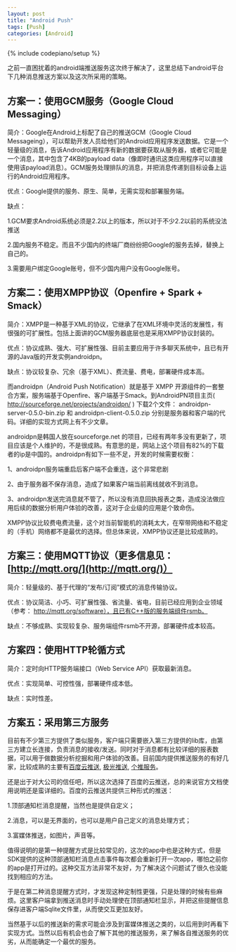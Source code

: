 ```yaml
---
layout: post
title: "Android Push"
tags: [Push]
categories: [Android]
---
```

{% include codepiano/setup %}

之前一直困扰着的android端推送服务这次终于解决了，这里总结下android平台下几种消息推送方案以及这次所采用的策略。

## 方案一：使用GCM服务（Google Cloud Messaging）

简介：Google在Android上标配了自己的推送GCM（Google Cloud Messageing），可以帮助开发人员给他们的Android应用程序发送数据。它是一个轻量级的消息，告诉Android应用程序有新的数据要获取从服务器，或者它可能是一个消息，其中包含了4KB的payload data（像即时通讯这类应用程序可以直接使用该payload消息）。GCM服务处理排队的消息，并把消息传递到目标设备上运行的Android应用程序。

优点：Google提供的服务、原生、简单，无需实现和部署服务端。 

缺点：

1.GCM要求Android系统必须是2.2以上的版本，所以对于不少2.2以前的系统没法推送

2.国内服务不稳定。而且不少国内的终端厂商纷纷把Google的服务去掉，替换上自己的。

3.需要用户绑定Google账号，但不少国内用户没有Google账号。

## 方案二：使用XMPP协议（Openfire + Spark + Smack）

简介：XMPP是一种基于XML的协议，它继承了在XML环境中灵活的发展性，有很强的可扩展性。包括上面讲的GCM服务器底层也是采用XMPP协议封装的。

优点：协议成熟、强大、可扩展性强、目前主要应用于许多聊天系统中，且已有开源的Java版的开发实例androidpn。 

缺点：协议较复杂、冗余（基于XML）、费流量、费电，部署硬件成本高。

而androidpn（Android Push Notification）就是基于 XMPP 开源组件的一套整合方案，服务端基于Openfire、客户端基于Smack。到AndroidPN项目主页( http://sourceforge.net/projects/androidpn/ ) 下载2个文件： androidpn-server-0.5.0-bin.zip 和 androidpn-client-0.5.0.zip  分别是服务器和客户端的代码。详细的实现方式网上有不少文章。

androidpn是韩国人放在sourceforge.net 的项目，已经有两年多没有更新了，项目应该是个人维护的，不是很成熟。有意思的是，网站上这个项目有82%的下载者的ip是中国的。androidpn有如下一些不足，开发的时候需要权衡：

1、androidpn服务端重启后客户端不会重连，这个非常悲剧

2、由于服务器不保存消息，造成了如果客户端当前离线就收不到消息。

3、androidpn发送完消息就不管了，所以没有消息回执报表之类，造成没法做应用后续的数据分析用户体验的改善，这对于企业级的应用是个致命伤。

XMPP协议比较费电费流量，这个对当前智能机的消耗太大，在窄带网络和不稳定的（手机）网络都不是最优的选择。但总体来说，XMPP协议还是比较成熟的。

## 方案三：使用MQTT协议（更多信息见： [http://mqtt.org/](http://mqtt.org/)）

简介：轻量级的、基于代理的“发布/订阅”模式的消息传输协议。 

优点：协议简洁、小巧、可扩展性强、省流量、省电，目前已经应用到企业领域（参考： http://mqtt.org/software），且已有C++版的服务端组件rsmb。 

缺点：不够成熟、实现较复杂、服务端组件rsmb不开源，部署硬件成本较高。

## 方案四：使用HTTP轮循方式

简介：定时向HTTP服务端接口（Web Service API）获取最新消息。 

优点：实现简单、可控性强，部署硬件成本低。 

缺点：实时性差。

## 方案五：采用第三方服务

目前有不少第三方提供了类似服务，客户端只需要嵌入第三方提供的lib库，由第三方建立长连接，负责消息的接收/发送。同时对于消息都有比较详细的报表数据，可以用于做数据分析挖掘和用户体验的改善。目前国内提供推送服务的有好几家，比较成熟的主要有[百度云推送](http://developer.baidu.com/), [极光推送](http://www.jpush.cn/), [个推服务](http://www.igetui.com/)。

还是出于对大公司的信任吧，所以这次选择了百度的云推送，总的来说官方文档使用说明还是蛮详细的。百度的云推送共提供三种形式的推送：

1.顶部通知栏消息提醒，当然也是提供自定义；

2.消息，可以是无界面的，也可以是用户自己定义的消息处理方式；

3.富媒体推送，如图片，声音等。

值得说明的是第一种提醒方式是比较常见的，这次的app中也是这种方式，但是SDK提供的这种顶部通知栏消息点击事件每次都会重新打开一次app，哪怕之前你的app是打开过的。这种交互方法非常不友好，为了解决这个问题试了很久也没能找到相应的方法。

于是在第二种消息提醒方式时，才发现这种定制性更强，只是处理的时候有些麻烦。这里客户端拿到推送消息时手动处理使在顶部通知栏显示，并把这些提醒信息保存进客户端Sqlite文件里，从而使交互更加友好。

当然基于以后的推送新的需求可能会涉及到富媒体推送之类的，以后用到时再看下实现方式。当然以后有机会也会了解下其他的推送服务，来了解各自推送服务的优劣，从而能确定一个最优的服务。